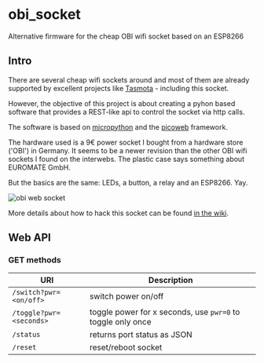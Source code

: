 # obi_socket
Alternative firmware for the cheap OBI wifi socket based on an ESP8266

## Intro
There are several cheap wifi sockets around and most of them are already supported by excellent projects like [Tasmota](https://github.com/arendst/Sonoff-Tasmota) - including this socket.

However, the objective of this project is about creating a pyhon based software that provides a REST-like api to control the socket via http calls.

The software is based on [micropython](https://micropython.org/) and the [picoweb](https://github.com/pfalcon/picoweb) framework.

The hardware used is a 9€ power socket I bought from a hardware store ('OBI') in Germany. It seems to be a newer revision than the other OBI wifi sockets I found on the interwebs. The plastic case says something about EUROMATE GmbH.

But the basics are the same: LEDs, a button, a relay and an ESP8266. Yay.

![obi web socket](https://github.com/mattzzw/obi_socket/wiki/images/product.jpg)

More details about how to hack this socket can be found [in the wiki](https://github.com/mattzzw/obi_socket/wiki).

## Web API

### GET methods

| URI | Description |
|-----|-------------|
| `/switch?pwr=<on/off>` | switch power on/off |
| `/toggle?pwr=<seconds>` | toggle power for x seconds, use `pwr=0` to toggle only once |
| `/status` | returns port status as JSON |
| `/reset` | reset/reboot socket |
